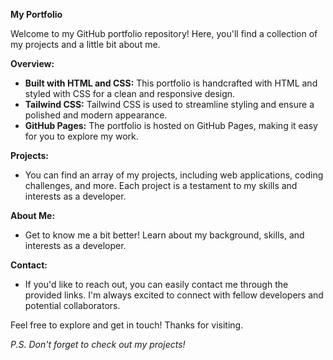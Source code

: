 **My Portfolio**

Welcome to my GitHub portfolio repository! Here, you'll find a collection of my projects and a little bit about me. 

**Overview:**
- **Built with HTML and CSS:** This portfolio is handcrafted with HTML and styled with CSS for a clean and responsive design.
- **Tailwind CSS:** Tailwind CSS is used to streamline styling and ensure a polished and modern appearance.
- **GitHub Pages:** The portfolio is hosted on GitHub Pages, making it easy for you to explore my work.

**Projects:**
- You can find an array of my projects, including web applications, coding challenges, and more. Each project is a testament to my skills and interests as a developer.

**About Me:**
- Get to know me a bit better! Learn about my background, skills, and interests as a developer.

**Contact:**
- If you'd like to reach out, you can easily contact me through the provided links. I'm always excited to connect with fellow developers and potential collaborators.

Feel free to explore and get in touch! Thanks for visiting.

*P.S. Don't forget to check out my projects!*
